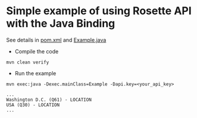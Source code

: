 # Simple example of using Rosette API with the Java Binding

See details in [pom.xml](pom.xml) and [Example.java](src/main/java/Example.java)

- Compile the code

```
mvn clean verify
```

- Run the example

```
mvn exec:java -Dexec.mainClass=Example -Dapi.key=<your_api_key>

...
Washington D.C. (Q61) - LOCATION
USA (Q30) - LOCATION
...
```
